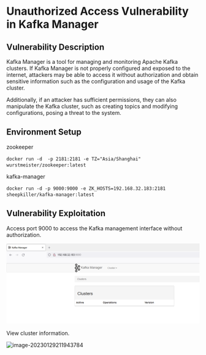 # Unauthorized Access Vulnerability in Kafka Manager

## Vulnerability Description

Kafka Manager is a tool for managing and monitoring Apache Kafka clusters. If Kafka Manager is not properly configured and exposed to the internet, attackers may be able to access it without authorization and obtain sensitive information such as the configuration and usage of the Kafka cluster.

Additionally, if an attacker has sufficient permissions, they can also manipulate the Kafka cluster, such as creating topics and modifying configurations, posing a threat to the system.

## Environment Setup

zookeeper

```
docker run -d  -p 2181:2181 -e TZ="Asia/Shanghai" wurstmeister/zookeeper:latest
```

kafka-manager

```
docker run -d -p 9000:9000 -e ZK_HOSTS=192.168.32.183:2181 sheepkiller/kafka-manager:latest
```

## Vulnerability Exploitation

Access port 9000 to access the Kafka management interface without authorization.

![image-20220726161407438](../../.gitbook/assets/image-20220726161407438.png)

View cluster information.

![image-20230129211943784](../../.gitbook/assets/image-20230129211943784.png)